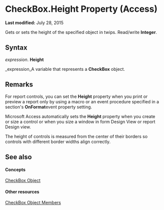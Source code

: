 
# CheckBox.Height Property (Access)

 **Last modified:** July 28, 2015

Gets or sets the height of the specified object in twips. Read/write  **Integer**.

## Syntax

 _expression_. **Height**

 _expression_A variable that represents a  **CheckBox** object.


## Remarks

For report controls, you can set the  **Height** property when you print or preview a report only by using a macro or an event procedure specified in a section's **OnFormat**event property setting.

Microsoft Access automatically sets the  **Height** property when you create or size a control or when you size a window in form Design View or report Design view.

The height of controls is measured from the center of their borders so controls with different border widths align correctly. 


## See also


#### Concepts


 [CheckBox Object](63e75704-af4d-7b38-7b8b-04f7f17fa1ec.md)
#### Other resources


 [CheckBox Object Members](aeefeae7-4053-ec23-80ef-1da1099f54f0.md)

